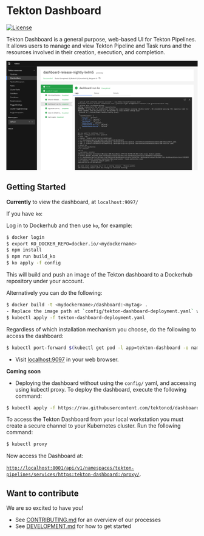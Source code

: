 # Tekton Dashboard

[![License](https://img.shields.io/badge/License-Apache%202.0-blue.svg)](https://github.com/kubernetes/dashboard/blob/master/LICENSE)

Tekton Dashboard is a general purpose, web-based UI for Tekton Pipelines. It allows users to manage and view Tekton Pipeline and Task runs and the resources involved in their creation, execution, and completion.

![Dashboard UI workloads page](docs/dashboard-ui.png)

## Getting Started

**Currently** to view the dashboard, at `localhost:9097/` 
 
If you have `ko`:

Log in to Dockerhub and then use `ko`, for example:

```sh
$ docker login
$ export KO_DOCKER_REPO=docker.io/<mydockername>
$ npm install
$ npm run build_ko
$ ko apply -f config
```

This will build and push an image of the Tekton dashboard to a Dockerhub repository under your account.

Alternatively you can do the following:

```sh
$ docker build -t <mydockername>/dashboard:<mytag> .
- Replace the image path at `config/tekton-dashboard-deployment.yaml` with the value for <mydockername>/dashboard:<mytag>
$ kubectl apply -f tekton-dashboard-deployment.yaml
```

Regardless of which installation mechanism you choose, do the following to access the dashboard: 

```sh
$ kubectl port-forward $(kubectl get pod -l app=tekton-dashboard -o name) 9097:9097
```

- Visit [localhost:9097](http://localhost:9097) in your web browser.

**Coming soon**
- Deploying the dashboard without using the `config/` yaml, and accessing using kubectl proxy. To deploy the dashboard, execute the following command:

```sh
$ kubectl apply -f https://raw.githubusercontent.com/tektoncd/dashboard/...
```

To access the Tekton Dashboard from your local workstation you must create a secure channel to your Kubernetes cluster. Run the following command:

```sh
$ kubectl proxy
```
Now access the Dashboard at:

[`http://localhost:8001/api/v1/namespaces/tekton-pipelines/services/https:tekton-dashboard:/proxy/`](
http://localhost:8001/api/v1/namespaces/tekton-pipelines/https:tekton-dashboard:/proxy/).

## Want to contribute

We are so excited to have you!

- See [CONTRIBUTING.md](https://github.com/tektoncd/pipeline/blob/master/CONTRIBUTING.md) for an overview of our processes
- See [DEVELOPMENT.md](https://github.com/tektoncd/dashboard/blob/master/DEVELOPMENT.md) for how to get started
